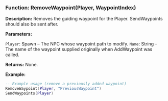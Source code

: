 ### Function: RemoveWaypoint(Player, WaypointIndex)

**Description:** Removes the guiding waypoint for the Player.  SendWaypoints should also be sent after.

**Parameters:**

`Player`: Spawn – The NPC whose waypoint path to modify.
`Name`: String - The name of the waypoint supplied originally when AddWaypoint was called.

**Returns:** None.

**Example:**

```lua
-- Example usage (remove a previously added waypoint)
RemoveWaypoint(Player, "PreviousWaypoint")
SendWaypoints(Player)
```